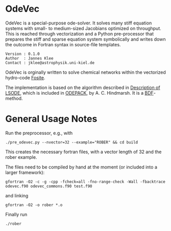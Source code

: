 # OdeVec

OdeVec is a special-purpose ode-solver. It solves many stiff equation systems
with small- to medium-sized Jacobians optimized on throughput. This is reached through vectorization and
a Python pre-processor that prepares the stiff and sparse equation system symbolically and writes
down the outcome in Fortran syntax in source-file templates.

    Version : 0.1.0
    Author  : Jannes Klee
    Contact : jklee@astrophysik.uni-kiel.de

OdeVec is orginally written to solve chemical networks within the vectorized hydro-code [Fosite](https://github.com/tillense/fosite).

The implementation is based on the algorithm described in
[Description of LSODE](https://computing.llnl.gov/sites/default/files/ODEPACK_pub2_u113855.pdf),
which is included in [ODEPACK](https://computing.llnl.gov/projects/odepack/publications), by A. C. Hindmarsh.
It is a [BDF](https://en.wikipedia.org/wiki/Backward_differentiation_formula)-method.

# General Usage Notes

Run the preprocessor, e.g., with

    ./pre_odevec.py --nvector=32 --example="ROBER" && cd build

This creates the necessary fortran files, with a vector length of 32 and the rober example.

The files need to be compiled by hand at the moment (or included into a larger framework):

    gfortran -O2 -c -g -cpp -fcheck=all -fno-range-check -Wall -fbacktrace odevec.f90 odevec_commons.f90 test.f90

and linking

    gfortran -O2 -o rober *.o

Finally run

    ./rober
